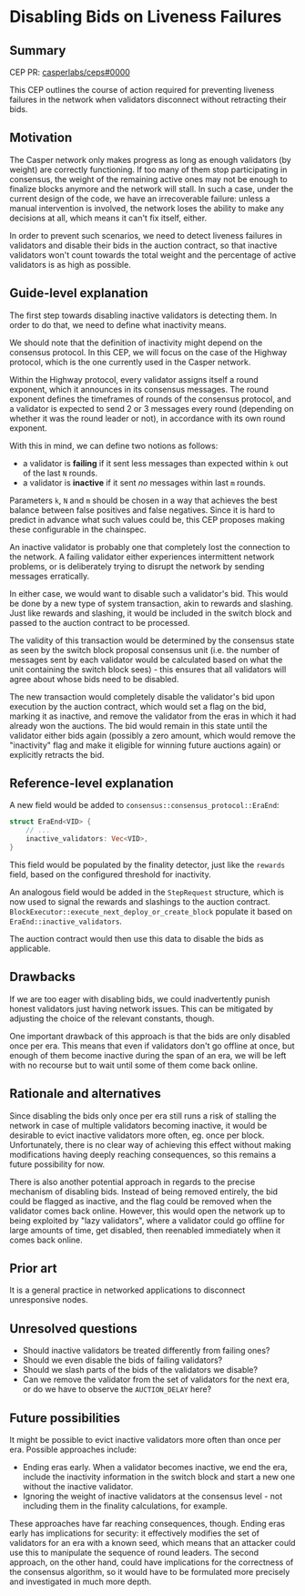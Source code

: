 # Disabling Bids on Liveness Failures

## Summary

[summary]: #summary

CEP PR: [casperlabs/ceps#0000](https://github.com/casperlabs/ceps/pull/27)

This CEP outlines the course of action required for preventing liveness failures in the network when validators disconnect without retracting their bids.

## Motivation

[motivation]: #motivation

The Casper network only makes progress as long as enough validators (by weight) are correctly functioning. If too many of them stop participating in consensus, the weight of the remaining active ones may not be enough to finalize blocks anymore and the network will stall. In such a case, under the current design of the code, we have an irrecoverable failure: unless a manual intervention is involved, the network loses the ability to make any decisions at all, which means it can't fix itself, either.

In order to prevent such scenarios, we need to detect liveness failures in validators and disable their bids in the auction contract, so that inactive validators won't count towards the total weight and the percentage of active validators is as high as possible.

## Guide-level explanation

[guide-level-explanation]: #guide-level-explanation

The first step towards disabling inactive validators is detecting them. In order to do that, we need to define what inactivity means.

We should note that the definition of inactivity might depend on the consensus protocol. In this CEP, we will focus on the case of the Highway protocol, which is the one currently used in the Casper network.

Within the Highway protocol, every validator assigns itself a round exponent, which it announces in its consensus messages. The round exponent defines the timeframes of rounds of the consensus protocol, and a validator is expected to send 2 or 3 messages every round (depending on whether it was the round leader or not), in accordance with its own round exponent.

With this in mind, we can define two notions as follows:

- a validator is **failing** if it sent less messages than expected within `k` out of the last `N` rounds.
- a validator is **inactive** if it sent _no_ messages within last `m` rounds.

Parameters `k`, `N` and `m` should be chosen in a way that achieves the best balance between false positives and false negatives. Since it is hard to predict in advance what such values could be, this CEP proposes making these configurable in the chainspec.

An inactive validator is probably one that completely lost the connection to the network. A failing validator either experiences intermittent network problems, or is deliberately trying to disrupt the network by sending messages erratically.

In either case, we would want to disable such a validator's bid. This would be done by a new type of system transaction, akin to rewards and slashing. Just like rewards and slashing, it would be included in the switch block and passed to the auction contract to be processed.

The validity of this transaction would be determined by the consensus state as seen by the switch block proposal consensus unit (i.e. the number of messages sent by each validator would be calculated based on what the unit containing the switch block sees) - this ensures that all validators will agree about whose bids need to be disabled.

The new transaction would completely disable the validator's bid upon execution by the auction contract, which would set a flag on the bid, marking it as inactive, and remove the validator from the eras in which it had already won the auctions. The bid would remain in this state until the validator either bids again (possibly a zero amount, which would remove the "inactivity" flag and make it eligible for winning future auctions again) or explicitly retracts the bid.

## Reference-level explanation

[reference-level-explanation]: #reference-level-explanation

A new field would be added to `consensus::consensus_protocol::EraEnd`:

```rust
struct EraEnd<VID> {
    // ...
    inactive_validators: Vec<VID>,
}
```

This field would be populated by the finality detector, just like the `rewards` field, based on the configured threshold for inactivity.

An analogous field would be added in the `StepRequest` structure, which is now used to signal the rewards and slashings to the auction contract. `BlockExecutor::execute_next_deploy_or_create_block` populate it based on `EraEnd::inactive_validators`.

The auction contract would then use this data to disable the bids as applicable.

## Drawbacks

[drawbacks]: #drawbacks

If we are too eager with disabling bids, we could inadvertently punish honest validators just having network issues. This can be mitigated by adjusting the choice of the relevant constants, though.

One important drawback of this approach is that the bids are only disabled once per era. This means that even if validators don't go offline at once, but enough of them become inactive during the span of an era, we will be left with no recourse but to wait until some of them come back online.

## Rationale and alternatives

[rationale-and-alternatives]: #rationale-and-alternatives

Since disabling the bids only once per era still runs a risk of stalling the network in case of multiple validators becoming inactive, it would be desirable to evict inactive validators more often, eg. once per block. Unfortunately, there is no clear way of achieving this effect without making modifications having deeply reaching consequences, so this remains a future possibility for now.

There is also another potential approach in regards to the precise mechanism of disabling bids. Instead of being removed entirely, the bid could be flagged as inactive, and the flag could be removed when the validator comes back online. However, this would open the network up to being exploited by "lazy validators", where a validator could go offline for large amounts of time, get disabled, then reenabled immediately when it comes back online.

## Prior art

[prior-art]: #prior-art

It is a general practice in networked applications to disconnect unresponsive nodes.

## Unresolved questions

[unresolved-questions]: #unresolved-questions

- Should inactive validators be treated differently from failing ones?
- Should we even disable the bids of failing validators?
- Should we slash parts of the bids of the validators we disable?
- Can we remove the validator from the set of validators for the next era, or do we have to observe the `AUCTION_DELAY` here?

## Future possibilities

[future-possibilities]: #future-possibilities

It might be possible to evict inactive validators more often than once per era. Possible approaches include:

- Ending eras early. When a validator becomes inactive, we end the era, include the inactivity information in the switch block and start a new one without the inactive validator.
- Ignoring the weight of inactive validators at the consensus level - not including them in the finality calculations, for example.

These approaches have far reaching consequences, though. Ending eras early has implications for security: it effectively modifies the set of validators for an era with a known seed, which means that an attacker could use this to manipulate the sequence of round leaders. The second approach, on the other hand, could have implications for the correctness of the consensus algorithm, so it would have to be formulated more precisely and investigated in much more depth.
